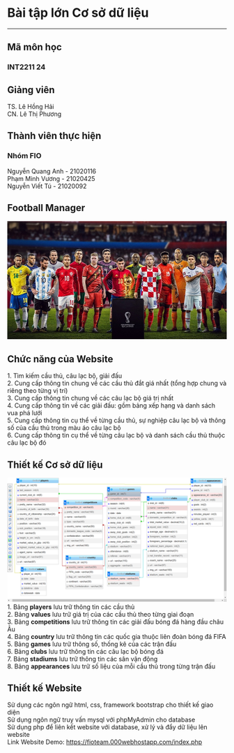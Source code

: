 # Bài tập lớn Cơ sở dữ liệu
<hr>
<h2>
Mã môn học
</h2>
<h3>INT2211 24</h3>
<h2>
Giảng viên
</h2>
TS. Lê Hồng Hải <br>
CN. Lê Thị Phương
<h2>
Thành viên thực hiện
<h3>
Nhóm FIO
</h3>
</h2>
Nguyễn Quang Anh - 21020116
<br>
Phạm Minh Vương - 21020425
<br>
Nguyễn Viết Tú - 21020092
<h2>
Football Manager
</h2>
<img src="images/wc2022.jpg">
<h2>
Chức năng của Website
</h2>
1. Tìm kiếm cầu thủ, câu lạc bộ, giải đấu <br>
2. Cung cấp thông tin chung về các cầu thủ đắt giá nhất (tổng hợp chung và riêng theo từng vị trí) <br>
3. Cung cấp thông tin chung về các câu lạc bộ giá trị nhất <br>
4. Cung cấp thông tin về các giải đấu: gồm bảng xếp hạng và danh sách vua phá lưới <br>
5. Cung cấp thông tin cụ thể về từng cầu thủ, sự nghiệp câu lạc bộ và thông số của cầu thủ trong màu áo câu lạc bộ <br>
6. Cung cấp thông tin cụ thể về từng câu lạc bộ và danh sách cầu thủ thuộc câu lạc bộ đó <br>
<h2>
Thiết kế Cơ sở dữ liệu
</h2>
<img src="images/databaseDesign.jpg">
1. Bảng <b>players</b> lưu trữ thông tin các cầu thủ <br>
2. Bảng <b>values</b> lưu trữ giá trị của các cầu thủ theo từng giai đoạn <br>
3. Bảng <b>competitions</b> lưu trữ thông tin các giải đấu bóng đá hàng đầu châu Âu <br>
4. Bảng <b>country</b> lưu trữ thông tin các quốc gia thuộc liên đoàn bóng đá FIFA <br>
5. Bảng <b>games</b> lưu trữ thông số, thống kê của các trận đấu <br>
6. Bảng <b>clubs</b> lưu trữ thông tin các câu lạc bộ bóng đá <br>
7. Bảng <b>stadiums</b> lưu trữ thông tin các sân vận động <br>
8. Bảng <b>appearances</b> lưu trữ số liệu của mỗi cầu thủ trong từng trận đấu
<h2>
Thiết kế Website
</h2>
Sử dụng các ngôn ngữ html, css, framework bootstrap cho thiết kế giao diện<br>
Sử dụng ngôn ngữ truy vấn mysql với phpMyAdmin cho database<br>
Sử dụng php để liên kết website với database, xử lý và đẩy dữ liệu lên website<br>
Link Website Demo: <a href="https://fioteam.000webhostapp.com/index.php">https://fioteam.000webhostapp.com/index.php</a>
